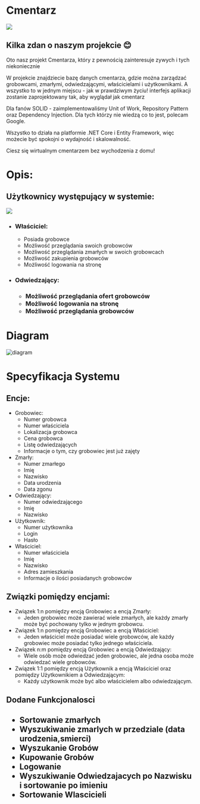 # Cmentarz
<img src="https://64.media.tumblr.com/31993c4ac659876389c890ca15869f9d/tumblr_pzl96p8Qcn1y7ei2ho1_1280.gif"></img>

<h2> Kilka zdan o naszym projekcie 😊</h2>
Oto nasz projekt Cmentarza, który z pewnością zainteresuje zywych i tych niekoniecznie 

W projekcie znajdziecie bazę danych cmentarza, gdzie można zarządzać grobowcami, zmarłymi, odwiedzającymi, właścicielami i użytkownikami. A wszystko to w jednym miejscu - jak w prawdziwym życiu!
 interfejs aplikacji zostanie zaprojektowany tak, aby wyglądał jak cmentarz 

Dla fanów SOLID - zaimplementowaliśmy Unit of Work, Repository Pattern oraz Dependency Injection. Dla tych którzy nie wiedzą co to jest, polecam Google.

Wszystko to działa na platformie .NET Core i Entity Framework, więc możecie być spokojni o wydajność i skalowalność.

Ciesz się wirtualnym cmentarzem bez wychodzenia z domu!

# Opis:
<h2>Użytkownicy występujący w systemie: </h2>
<img src="https://static.wikia.nocookie.net/minecraft_pl_gamepedia/images/c/c6/Ghast.gif/revision/latest?cb=20220505154127"></img>
<ul>
  <li><h3>Właściciel:</h3>
    <ul>
      <li>Posiada grobowce</li>
      <li>Możliwość przeglądania swoich grobowców</li>
      <li>Możliwość przeglądania zmarłych w swoich grobowcach</li>
      <li>Możliwość zakupienia grobowców</li>
      <li>Możliwość logowania na stronę</li>
    </ul>
  </li>
  <li><h3>Odwiedzający:<h3>
    <ul>
      <li>Możliwość przeglądania ofert grobowców</li>
      <li>Możliwość logowania na stronę</li>
      <li>Możliwość przeglądania grobowców</li>
    </ul>
  </li>
</ul>

# Diagram

![diagram](https://user-images.githubusercontent.com/72618700/228902776-b01144bc-26eb-498e-8a0a-dfe914d44601.png)

# Specyfikacja Systemu
<h2>Encje:</h2>

<ul>
  <li>Grobowiec:
    <ul>
      <li>Numer grobowca</li>
      <li>Numer właściciela</li>
      <li>Lokalizacja grobowca</li>
      <li>Cena grobowca</li>
      <li>Listę odwiedzających</li>
      <li>Informacje o tym, czy grobowiec jest już zajęty</li>
    </ul>
  </li>
  <li>Zmarły:
    <ul>
      <li>Numer zmarłego</li>
      <li>Imię</li>
      <li>Nazwisko</li>
      <li>Data urodzenia</li>
      <li>Data zgonu</li>
    </ul>
  </li>
  <li>Odwiedzający:
    <ul>
      <li>Numer odwiedzającego</li>
      <li>Imię</li>
      <li>Nazwisko</li>
    </ul>
  </li>
  <li>Użytkownik:
    <ul>
      <li>Numer użytkownika</li>
      <li>Login</li>
      <li>Hasło</li>
    </ul>
  </li>
  <li>Właściciel:
    <ul>
      <li>Numer właściciela</li>
      <li>Imię</li>
      <li>Nazwisko</li>
      <li>Adres zamieszkania</li>
      <li>Informacje o ilości posiadanych grobowców</li>
    </ul>
  </li>
</ul>
<h2>Związki pomiędzy encjami:</h2>

<ul>
  <li>Związek 1:n pomiędzy encją Grobowiec a encją Zmarły:
    <ul>
      <li>Jeden grobowiec może zawierać wiele zmarłych, ale każdy zmarły może być pochowany tylko w jednym grobowcu.</li>
    </ul>
  </li>
  <li>Związek 1:n pomiędzy encją Grobowiec a encją Właściciel:
    <ul>
      <li>Jeden właściciel może posiadać wiele grobowców, ale każdy grobowiec może posiadać tylko jednego właściciela.</li>
    </ul>
  </li>
  <li>Związek n:m pomiędzy encją Grobowiec a encją Odwiedzający:
    <ul>
      <li>Wiele osób może odwiedzać jeden grobowiec, ale jedna osoba może odwiedzać wiele grobowców.</li>
    </ul>
  </li>
  <li>Związek 1:1 pomiędzy encją Użytkownik a encją Właściciel oraz pomiędzy Użytkownikiem a Odwiedzającym:
    <ul>
      <li>Każdy użytkownik może być albo właścicielem albo odwiedzającym.</li>
    </ul>
  </li>
</ul>
<h2>Dodane Funkcjonalosci<h2>
<ul>
 <li>
  Sortowanie zmarłych
 </li>
 <li>
  Wyszukiwanie zmarlych w przedziale (data urodzenia,smierci)
 </li>
 <li>
  Wyszukanie Grobów
 </li>
 <li>
  Kupowanie Grobów
 </li>
 <li>
  Logowanie
 </li>
 <li>
 Wyszukiwanie Odwiedzajacych po Nazwisku i sortowanie po imieniu
 </li>
 <li> 
 Sortowanie Wlascicieli 
 </li>
 </ul>
